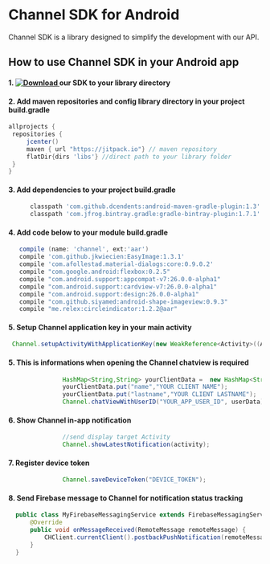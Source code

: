 # Channel SDK for Android

 Channel SDK is a library designed to simplify the development with our API.
 
 ## How to use Channel SDK in your Android app
 
 #### 1. [ ![Download]() ](https://s3-us-west-2.amazonaws.com/co.getchannel.builds/android-sdk/channel.aar) our SDK to your library directory 
 
 #### 2. Add maven repositories and config library directory in your project build.gradle 
   ```gradle
allprojects {
    repositories {
        jcenter()
        maven { url "https://jitpack.io"} // maven repository
        flatDir{dirs 'libs'} //direct path to your library folder
    }
}
```

 #### 3. Add dependencies to your project build.gradle
  ```gradle
        classpath 'com.github.dcendents:android-maven-gradle-plugin:1.3'
        classpath 'com.jfrog.bintray.gradle:gradle-bintray-plugin:1.7.1'
```

#### 4. Add code below to your module build.gradle
 ```gradle
    compile (name: 'channel', ext:'aar')
    compile 'com.github.jkwiecien:EasyImage:1.3.1'
    compile 'com.afollestad.material-dialogs:core:0.9.0.2'
    compile "com.google.android:flexbox:0.2.5"
    compile "com.android.support:appcompat-v7:26.0.0-alpha1"
    compile "com.android.support:cardview-v7:26.0.0-alpha1"
    compile "com.android.support:design:26.0.0-alpha1"
    compile "com.github.siyamed:android-shape-imageview:0.9.3"
    compile "me.relex:circleindicator:1.2.2@aar"
```

#### 5. Setup Channel application key in your main activity
 ```java
  Channel.setupActivityWithApplicationKey(new WeakReference<Activity>((Activity)this),"YOUR_APPLICAION_KEY");
 ```
 
 #### 5. This is informations when opening the Channel chatview is required
 ```java
                HashMap<String,String> yourClientData =  new HashMap<String,String>();
                yourClientData.put("name","YOUR CLIENT NAME");
                yourClientData.put("lastname","YOUR CLIENT LASTNAME");
                Channel.chatViewWithUserID("YOUR_APP_USER_ID", userData);
 ```
 
#### 6. Show Channel in-app notification
 ```java
                //send display target Activity
                Channel.showLatestNotification(activity);
 ```
 
#### 7. Register device token 
 ```java
                Channel.saveDeviceToken("DEVICE_TOKEN");
 ```
 

#### 8. Send Firebase message to Channel for notification status tracking 
 ```java
   public class MyFirebaseMessagingService extends FirebaseMessagingService {
       @Override
       public void onMessageReceived(RemoteMessage remoteMessage) {
           CHClient.currentClient().postbackPushNotification(remoteMessage.getData());
       }
   }
 ```
 
 
